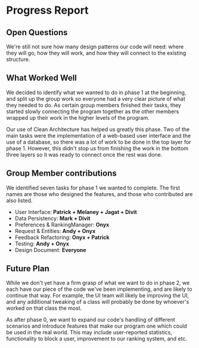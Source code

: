 # Progress Report

## Open Questions

We're still not sure how many design patterns our code will need: where they will go, how they will work, and how they will connect to the existing structure.


## What Worked Well

We decided to identify what we wanted to do in phase 1 at the beginning, and split up the group work so everyone had a very clear picture of what they needed to do. As certain group members finished their tasks, they started slowly connecting the program together as the other members wrapped up their work in the higher levels of the program.

Our use of Clean Architecture has helped us greatly this phase. Two of the main tasks were the implementation of a web-based user interface and the use of a database, so there was a lot of work to be done in the top layer for phase 1. However, this didn't stop us from finishing the work in the bottom three layers so it was ready to connect once the rest was done.


## Group Member contributions

We identified seven tasks for phase 1 we wanted to complete. The first names are those who designed the features, and those who contributed are also listed.

- User Interface: **Patrick + Melaney + Jagat + Divit** 
- Data Persistency: **Mark + Divit**
- Preferences & RankingManager: **Onyx**
- Request & Entities: **Andy + Onyx**
- Feedback Refactoring: **Onyx + Patrick**
- Testing: **Andy + Onyx**
- Design Document: **Everyone**

## Future Plan

While we don't yet have a firm grasp of what we want to do in phase 2, we each have our piece of the code we've been implementing, and are likely to continue that way. For example, the UI team will likely be improving the UI, and any additional tweaking of a class will probably be done by whoever's worked on that class the most.

As after phase 0, we want to expand our code's handling of different scenarios and introduce features that make our program one which could be used in the real world. This may include user-reported statistics, functionality to block a user, improvement to our ranking system, and etc.

